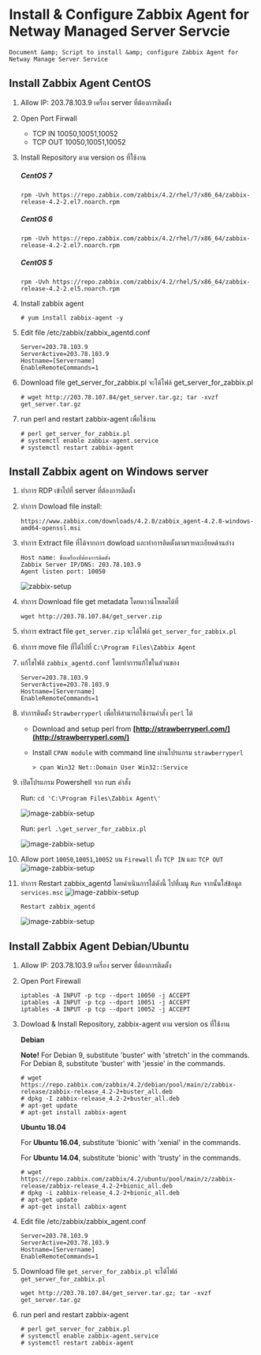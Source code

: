 # Install & Configure Zabbix Agent for Netway Managed Server Servcie 
    Document &amp; Script to install &amp; configure Zabbix Agent for Netway Manage Server Service

## Install Zabbix Agent CentOS 
1. Allow IP: 203.78.103.9 เครื่อง server ที่ต้องการติดตั้ง
2. Open Port Firwall 
    - TCP IN 10050,10051,10052 
    - TCP OUT 10050,10051,10052 

3. Install Repository ตาม version os ที่ใช้งาน
    ##### CentOS 7
    ```
    rpm -Uvh https://repo.zabbix.com/zabbix/4.2/rhel/7/x86_64/zabbix-release-4.2-2.el7.noarch.rpm 
    ```
    ##### CentOS 6 
    ```
    rpm -Uvh https://repo.zabbix.com/zabbix/4.2/rhel/7/x86_64/zabbix-release-4.2-2.el7.noarch.rpm    
    ```
    ##### CentOS 5 
    ```
    rpm -Uvh https://repo.zabbix.com/zabbix/4.2/rhel/5/x86_64/zabbix-release-4.2-2.el5.noarch.rpm 
    ```

4. Install zabbix agent 
    ```
    # yum install zabbix-agent -y 
    ```
5. Edit file /etc/zabbix/zabbix_agentd.conf 
    ```
    Server=203.78.103.9 
    ServerActive=203.78.103.9 
    Hostname=[Servername] 
    EnableRemoteCommands=1 
    ```
6. Download file get_server_for_zabbix.pl จะได้ไฟล์ get_server_for_zabbix.pl 
    ```
    # wget http://203.78.107.84/get_server.tar.gz; tar -xvzf get_server.tar.gz 
    ```
7. run perl and restart zabbix-agent เพื่อใช้งาน 
    ```
    # perl get_server_for_zabbix.pl 
    # systemctl enable zabbix-agent.service 
    # systemctl restart zabbix-agent 
    ```
 
## Install Zabbix agent on Windows server 

1. ทำการ RDP เข้าไปที่ server ที่ต้องการติดตั้ง 

2. ทำการ Dowload file install: 
    ```
    https://www.zabbix.com/downloads/4.2.8/zabbix_agent-4.2.8-windows-amd64-openssl.msi 
    ```
3. ทำการ Extract file ที่ได้จากการ dowload และทำการติดตั้งตามรายละเอียดด้านล่าง 
    ```
    Host name: ชื่อเครื่องที่ต้องการติดตั้ง 
    Zabbix Server IP/DNS: 203.78.103.9 
    Agent listen port: 10050 
    ```
    ![zabbix-setup](/images/zabbix_w1.png)
4. ทำการ Download file get metadata โดยดาวน์โหลดได้ที่  
    ```
    wget http://203.78.107.84/get_server.zip 
    ```
5. ทำการ extract file `get_server.zip` จะได้ไฟล์ `get_server_for_zabbix.pl `

6. ทำการ move file ที่ได้ไปที่ `C:\Program Files\Zabbix Agent`

7. แก้ไขไฟล์ `zabbix_agentd.conf` โดยทำการแก้ไขในส่วนของ  
    ```
    Server=203.78.103.9 
    ServerActive=203.78.103.9 
    Hostname=[Servername] 
    EnableRemoteCommands=1 
    ```
8. ทำการติดตั้ง `Strawberryperl` เพื่อให้สามารถใช้งานคำสั่ง `perl` ได้ 

    - Download and setup perl from __[http://strawberryperl.com/](http://strawberryperl.com/)__

    - Install `CPAN module` with command line ผ่านโปรแกรม `strawberryperl`
        ```
        > cpan Win32 Net::Domain User Win32::Service 
        ```

9. เปิดโปรแกรม Powershell จาก run คำสั่ง 

    Run: `cd 'C:\Program Files\Zabbix Agent\'`

    ![image-zabbix-setup](/images/zabbix_w2.png)

    Run: `perl .\get_server_for_zabbix.pl`

    ![image-zabbix-setup](/images/zabbix_w3.png)


10. Allow port `10050`,`10051`,`10052` บน `Firewall` ทั้ง `TCP IN` และ `TCP OUT` 
    ![image-zabbix-setup](/images/zabbix_w4.png)

11. ทำการ Restart zabbix_agentd โดยดำเนินการได้ดังนี้ 
ไปที่เมนู `Run` จากนั้นใส่ข้อมูล `services.msc`
    ![image-zabbix-setup](/images/zabbix_w5.png)

    ```
    Restart zabbix_agentd 
    ```
    ![image-zabbix-setup](/images/zabbix_w6.png)
    

## Install Zabbix Agent Debian/Ubuntu 

1. Allow IP: 203.78.103.9 เครื่อง server ที่ต้องการติดตั้ง 

2. Open Port Firewall 
    ```
    iptables -A INPUT -p tcp --dport 10050 -j ACCEPT 
    iptables -A INPUT -p tcp --dport 10051 -j ACCEPT 
    iptables -A INPUT -p tcp --dport 10052 -j ACCEPT 
    ```
3. Dowload & Install Repository, zabbix-agent ตาม version os ที่ใช้งาน 

    __Debian__

    __Note!__ For Debian 9, substitute 'buster' with 'stretch' in the commands. For Debian 8, substitute 'buster' with 'jessie' in the commands. 

    ```
    # wget https://repo.zabbix.com/zabbix/4.2/debian/pool/main/z/zabbix-release/zabbix-release_4.2-2+buster_all.deb 
    # dpkg -I zabbix-release_4.2-2+buster_all.deb 
    # apt-get update 
    # apt-get install zabbix-agent 
    ```

    __Ubuntu 18.04__

    For __Ubuntu 16.04__, substitute 'bionic' with 'xenial' in the commands. 

    For __Ubuntu 14.04__, substitute 'bionic' with 'trusty' in the commands. 
    ```
    # wget https://repo.zabbix.com/zabbix/4.2/ubuntu/pool/main/z/zabbix-release/zabbix-release_4.2-2+bionic_all.deb 
    # dpkg -i zabbix-release_4.2-2+bionic_all.deb 
    # apt-get update 
    # apt-get install zabbix-agent 
    ```

4. Edit file /etc/zabbix/zabbix_agent.conf 
    ```
    Server=203.78.103.9 
    ServerActive=203.78.103.9 
    Hostname=[Servername] 
    EnableRemoteCommands=1 
    ```
5. Download file `get_server_for_zabbix.pl` จะได้ไฟล์ `get_server_for_zabbix.pl` 
    ```
    wget http://203.78.107.84/get_server.tar.gz; tar -xvzf get_server.tar.gz 
    ```
6. run perl and restart zabbix-agent 
    ```
    # perl get_server_for_zabbix.pl 
    # systemctl enable zabbix-agent.service 
    # systemctl restart zabbix-agent 
    ```

